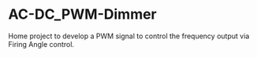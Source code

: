 # AC-DC_PWM-Dimmer
Home project to develop a PWM signal to control the frequency output via Firing Angle control. 
